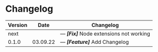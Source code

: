 # Changelog

| Version | Date     | Changelog                                       |
| ------- | -------- | ----------------------------------------------- |
| next    |          | &mdash; **_[Fix]_** Node extensions not working |
| 0.1.0   | 03.09.22 | &mdash; **_[Feature]_** Add Changelog           |
